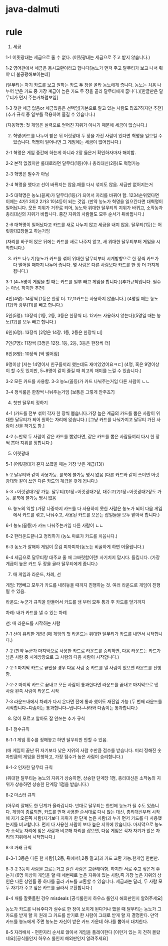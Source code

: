 # java-dalmuti
# rule
1. 세금

1-1 어릿광대는 세금으로 줄 수 없다. (어릿광대는 세금으로 주고 받지 않습니다.)

1-2 영어판에서 세금은 동시교환이라고 합니다[농노가 먼저 주고 달무티가 보고 나서 줘야 더 불공평해보이는데]

(달무티는 자기 카드를 보고 원하는 카드 두 장을 골라 농노에게 줍니다. 농노는 처음 나누어 받은 카드 중 가장 계급이 높은 카드 두 장을 골라 달무티에게 줍니다.)[한글판은 달무티가 먼저 주는거처럼보임]

1-3 첫판 세금 없음or 세금있음은 선택임[기본으로 알고 있는 사람도 많죠?하지만 추천](추가 규칙 중 일부를 적용하여 즐길 수 있습니다.)

(자동혁명: 첫 게임은 실력으로 얻어진 지위가 아니기 때문에 세금이 없습니다.)

 

2. 혁명(카드를 나누어 받은 뒤 어릿광대 두 장을 가진 사람이 있다면 혁명을 일으킬 수 있습니다. 혁명이 일어나면 그 게임에는 세금이 없어집니다.)

2-1 혁명은 게임 중간에 하는게 아니라 2장 들은거 확인하자마자 해야함.

2-2 본적 없겠지만 룰대로라면 달무티(1등)이나 총리대신(2등)도 혁명가능

2-3 혁명은 필수가 아님

2-4 혁명을 했다고 선이 바뀌지는 않음.패를 다시 섞지도 않음.  세금만 없어지는거

2-5 대혁명은 농노(꼴찌)가 달무티(1등)가 되어서 자리를 바꿔야 함. 1234순위였다면 이제는 4가1 3이2 2가3 1이4등이 되는 것임. (만약 농노가 혁명을 일으킨다면 대혁명이 일어납니다. 모든 지위가 거꾸로 되어, 농노와 위대한 달무티의 지위가 바뀌고, 소작농과 총리대신의 지위가 바뀝니다. 중간 지위의 사람들도 모두 순서가 뒤바뀝니다.)

2-6 대혁명이 일어났다고 카드를 새로 나누지 않고 세금을 내지 않음. 달무티(1등)는 어릿광대2장들고 하는거임

(자리를 바꾸어 앉은 뒤에는 카드를 새로 나주지 않고, 새 위대한 달무티부터 게임을 시작합니다.)

 

3. 카드 나누기(농노가 카드를 섞어 위대한 달무티부터 시계방향으로 한 장씩 카드가 다 떨어질 때까지 나누어 줍니다. 몇 사람은 다른 사람보다 카드를 한 장 더 가지게 됩니다.)

3-1 (4~5명이 게임을 할 때는 카드를 일부 빼고 게임을 합니다.)[추가규칙입니다. 필수는 아님. 하지만 추천]

4인(4명): 14장씩 [1등은 한장 더. 12,11카드는 사용하지 않습니다.] (4명일 때는 농노(12)와 광부(11)를 빼고 합니다.)

5인(5명): 13장씩 [1등, 2등, 3등은 한장씩 더. 12카드 사용하지 않는다](5명일 때는 농노(12)를 모두 빼고 합니다.)

6인(6명): 13장씩 [2명은 14장. 1등, 2등은 한장씩 더]

7인(7명): 11장씩 [3명은 12장. 1등, 2등, 3등은 한장씩 더]

8인(8명): 10장씩 [딱 떨어짐]

9명이상 [저는 14명이서 친구들끼리 했는데도 재미있었어요ㅋㄷ] (4명, 혹은 9명이상이 할 수도 있지만, 5~8명이 같이 즐길 때 최고의 재미를 느낄 수 있습니다.)

3-2 모든 카드를 사용함.
3-3 농노(꼴등)가 카드 나눠주는거임 다른 사람이 ㄴㄴ

3-4 정식룰은 한장씩 나눠주는거임 [보통은 그렇게 안주죠?]

 

4. 첫판 달무티 정하기

4-1 (카드를 전부 섞어 각자 한 장씩 뽑습니다.가장 높은 계급의 카드를 뽑은 사람이 위대한 달무티가 되어 원하는 자리에 앉습니다.) [그냥 카드를 나눠가지고 달무티 가진 사람이 선을 하기도 함.]

4-2 (~만약 두 사람이 같은 카드를 뽑았다면, 같은 카드를 뽑은 사람들끼리 다시 한 장씩 뽑아 지위를 정합니다.)

 

5. 어릿광대

5-1 (어릿광대가 혼자 쓰였을 때는 가장 낮은 계급(13))

5-2 달무티와 같이 사용가능. 룰북에 불가능 명시 없음 (다른 카드와 같이 쓰이면 어릿광대와 같이 쓰인 다른 카드의 계급을 갖게 됩니다.)

5-3 +어릿광대2장 가능. 달무티(1)1장+어릿광대2장, 대주교(2)1장+어릿광대2장도 가능. 룰북에 불가능 명시 없음 

 

6. 농노의 역할 (가장 나중까지 카드를 다 사용하지 못한 사람은 농노가 되어 다음 게임에서 카드를 섞고, 나눠주고, 사용된 카드를 모은는 잡일들을 모두 맡아서 합니다.)

6-1 농노(꼴등)가 카드 나눠주는거임 다른 사람이 ㄴㄴ

6-2 한라운드끝나고 정리하기 (농노 마로가 카드를 치웁니다.)

6-3 농노가 잘해야 게임이 웃김 피까피까(농노는 비굴하게 하면 어울립니다.)

6-4 세금으로 달무티랑 대주교 줄 때 그짜릿함이란! 사기치지 맙시다. 들킵니다. (가장 계급이 높은 카드 두 장을 골라 달무티에게 줍니다.)

 

7. 매 게임과 라운드, 차례, 선

게임: 1명빼고 모두가 카드를 내려놓을 때까지 진행하는 것. 여러 라운드로 게임이 진행될 수 있음.

라운드: 누군가 규칙을 만들어서 카드를 냄 부터 모두 통과 후 카드를 덮기까지

차례: 내가 카드를 낼 수 있는 차례

선: 매 라운드를 시작하는 사람

7-1 선이 유리한 게임! (매 게임의 첫 라운드는 위대한 달무티가 카드를 내면서 시작합니다.)

7-2 (만약 누군가 마지막으로 사용한 카드로 라운드를 승리하면, 다음 라운드는 카드가 남은 사람 중 시계방향으로 그 사람의 다음 사람이 시작합니다.)

7-2-1 마지막 카드로 끝냈을 경우 다음 사람 중 카드를 낼 사람이 있으면 라운드를 진행함.

7-2-2 마지막 카드로 끝내고 모든 사람이 통과한다면 라운드를 끝내고 마지막으로 낸 사람 왼쪽 사람이 라운드 시작

7-3 라운드내에서 차례가 다시 온다면 전에 통과 했어도 재진입 가능 (두 번째 라운드를 시작합니다~다솜이는 통과합니다~냅니다~나라와 다솜이는 통과합니다.)

 

8. 많이 모르고 알아도 잘 안쓰는 추가 규칙

8-1 점수규칙

8-1-1 게임 횟수를 정해놓고 하면 달무티만 안할 수 있음.

(매 게임이 끝난 뒤 자기보다 낮은 지위의 사람 수만큼 점수를 받습니다. 미리 정해진 숫자만큼의 게임을 진행하고, 가장 점수가 높은 사람이 승리합니다.)

8-1-2 인자한 달무티 규칙

(위대한 달무티는 농노의 지위가 상승하면, 상승한 단계당 1점, 총리대신은 소작농의 지위가 상승하면 상승한 단계당 1점을 받습니다.)

8-2 마스터 규칙

(아무리 잘해도 한 단계가 올라갑니다. 반대로 달무티는 한번에 농노가 될 수도 있습니다. 게임이 종료되면, 카드를 먼저 사용한 순서대로 다시 앉는 대신, 총리대신부터 시작해 자기 오른쪽 사람(자기보다 지위가 한 단계 높은 사람)과 누가 먼저 카드를 다 사용했는지를 비교합니다. 먼저 다 사용한 사람이 보다 높은 지위에 앉습니다. 마지막으로 농노가 소작농 자리에 앚은 사람과 비교해 자리를 잡으면, 다음 게임은 각자 자기가 앉은 자리의 지위에서 시작합니다.)

8-3 거래 규칙

8-3-1 3등은 다른 한 사람[1,2등, 뒤에서1,2등 말고]과 카드 교환 가능.한게임 한번만.

8-3-2 3등이 사람을 고르는거고 걸린 사람은 교환해야함. 하지만 서로 주고 싶은거 주는거 (6명 이상이 게임을 할 때 세번째로 높은 지위에 있는 사람,즉 가장 높은 지위의 상인은 다른 상인들 중 하나를 골라 카드를 교환할 수 있습니다. 세금과는 달리, 두 사람 모두 자기가 주고 싶은 카드를 골라서 교환합니다.)

 

8-4 패를 잘못돌린 경우  misdeals [공식룰인지 하우스 룰인지 해외판인지 알려주세요]

농노가 카드를 나눠주다가 실수로 한 장이 보이게 된다거나 했을 때 달무티는 농노가 그 카드를 받게 할 지 원래 그 카드를 받기로 한 사람이 그대로 받게 할 지 결정한다. 만약 카드를 농노에게 주면 농노는 자신이 받은 카드 가운데 하나를 뽑아서 대치한다.

 

8-5 자리배치 - 편한자리 순서로 앉아서 게임을 플레이한다 [이런거 있는 지 전혀 몰랐네요][공식룰인지 하우스 룰인지 해외판인지 알려주세요]
